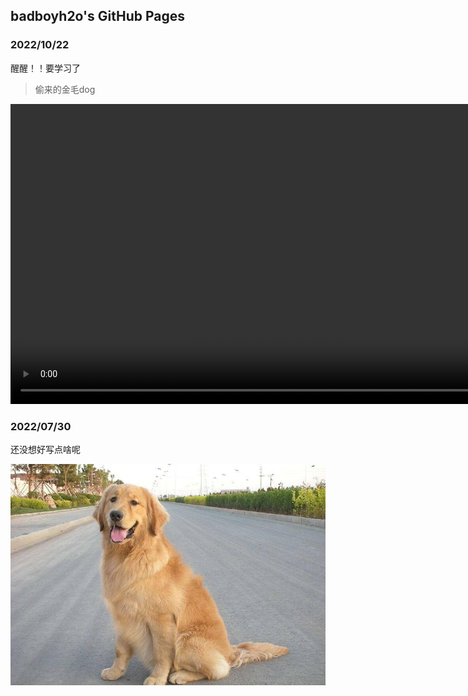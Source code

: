 ## badboyh2o's GitHub Pages



### 2022/10/22
醒醒！！要学习了



> 偷来的金毛dog

<video height="480" controls>
  <source src="./video/jinmao1.mp4" type="video/mp4">
</video>






### 2022/07/30

还没想好写点啥呢


![](./img/dog.jpeg)